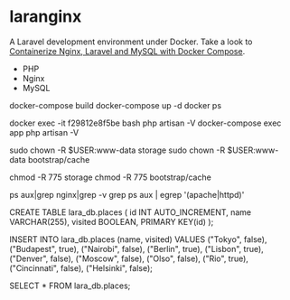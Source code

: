 # laranginx

A Laravel development environment under Docker. Take a look to [Containerize Nginx, Laravel and MySQL with Docker Compose](https://webomnizz.com/containerize-nginx-laravel-and-mysql-with-docker-compose).

- PHP
- Nginx
- MySQL

docker-compose build
docker-compose up -d
docker ps

docker exec -it f29812e8f5be bash
php artisan -V
docker-compose exec app php artisan -V


sudo chown -R $USER:www-data storage
sudo chown -R $USER:www-data bootstrap/cache

chmod -R 775 storage
chmod -R 775 bootstrap/cache

ps aux|grep nginx|grep -v grep
ps aux | egrep '(apache|httpd)'



CREATE TABLE lara_db.places (
	id INT AUTO_INCREMENT,
	name VARCHAR(255),
	visited BOOLEAN,
	PRIMARY KEY(id)
);


INSERT INTO lara_db.places (name, visited) 
VALUES ("Tokyo", false),
("Budapest", true),
("Nairobi", false),
("Berlin", true),
("Lisbon", true),
("Denver", false),
("Moscow", false),
("Olso", false),
("Rio", true),
("Cincinnati", false),
("Helsinki", false);


SELECT * FROM lara_db.places;